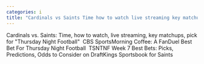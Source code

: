 ```yaml
---
categories: i
title: "Cardinals vs Saints Time how to watch live streaming key matchups pick for Thursday Night Football  CBS Sports"
---
```

Cardinals vs. Saints: Time, how to watch, live streaming, key matchups, pick for "Thursday Night Football"&nbsp;&nbsp;CBS SportsMorning Coffee: A FanDuel Best Bet For Thursday Night Football&nbsp;&nbsp;TSNTNF Week 7 Best Bets: Picks, Predictions, Odds to Consider on DraftKings Sportsbook for Saints 